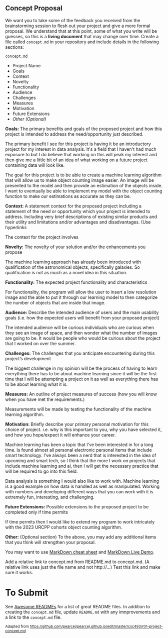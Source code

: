 ## Concept Proposal
We want you to take some of the feedback you received from the brainstorming session to flesh out your project and give a more formal proposal. We understand that at this point, some of what you write will be guesses, so this is a <strong>living document</strong> that may change over time. Create a file called <code>concept.md</code> in your repository and include details in the following sections:

<code>concept.md</code>
  - Project Name
  - Goals
  - Context
  - Novelty
  - Functionality
  - Audience
  - Challenges
  - Measures
  - Motivation
  - Future Extensions
  - *Other (Optional)*

**Goals:** The primary benefits and goals of the proposed project and how this project is intended to address the need/opportunity just described.

The primary benefit I see for this project is having it be an introductory project for my interest in data analysis. It's a field that I haven't had much exposure to but I do believe that working on this will peak my interest and then give me a little bit of an idea of what working on a future project containing data will look like. 

The goal for this project is to be able to create a machine learning algorithm that will allow us to make object counting image easier. An image will be presented to the model and then provide an estimation of the objects inside. I want to eventually be able to implement my model with the object counting function to make our estimations as accurate as they can be. 

**Context:** A statement context for the proposed project including a statement of the need or opportunity which your project is intended to address. Including very brief descriptions of existing similar products and their utility and limitations and/or advantages and disadvantages. (Use hyperlinks

The context for the project involves 

**Novelty:** The novelty of your solution and/or the enhancements you propose

The machine learning approach has already been introduced with qualification of the astronomical objects, specifically galaxies. So qualification is not as much as a novel idea in this situation. 

**Functionality:** The expected project functionality and characteristics

For functionality, the program will allow the user to insert a low resolution image and the able to put it through our learning model to then categorize the number of objects that are inside that image. 

**Audience:** Describe the intended audience of users and the main usability goals (i.e. how the expected users will benefit from your proposed project)

The intended audience will be curious individuals who are curious when they see an image of space, and then wonder what the number of images are going to be. It would be people who would be curious about the project that I worked on over the summer. 

**Challenges:** The challenges that you anticipate encountering during this project’s development

The biggest challenge in my opinion will be the process of having to learn everything there has to be about machine learning since it will be the first time that I will be attempting a project on it as well as everything there has to be about learning what it is. 

**Measures:** An outline of project measures of success (how you will know when you have met the requirements.)

Measurements will be made by testing the functionality of the machine learning algorithm.

**Motivation:** Briefly describe your primary personal motivation for this choice of project. i.e. why is this important to you, why you have selected it, and how you hope/expect it will enhance your career.

Machine learning has been a topic that I've been interested in for a long time. Is found almost all personal electronic personal items that include smart technology. I've always been a nerd that is interested in the idea of upcoming and smart tech, so I think that the more I work on projects that include machine learning and ai, then I will get the necessary practice that will be required to go into this field. 

Data analysis is something I would also like to work with. Machine learning is a good example on how data is handled as well as manipulated. Working with numbers and developing different ways that you can work with it is extremely fun, interesting, and challenging. 

**Future Extensions:** Possible extensions to the proposed project to be completed only if time permits

If time permits then I would like to extend my program to work intricately with the 2023 URCPP cohorts object counting algorithm. 

**Other:** (Optional section) To the above, you may add any additional items that you think will strengthen your proposal.

You may want to use [MarkDown cheat sheet](https://github.com/adam-p/markdown-here/wiki/Markdown-Here-Cheatsheet) and [MarkDown Live Demo](http://www.markdown-here.com/livedemo.html).

Add a relative link to concept.md from README.md to concept.md. (A relative link uses just the file name and not http://...) Test this link and make sure it works.

# To Submit 

See [Awesome READMEs](https://github.com/matiassingers/awesome-readme) for a list of great README files. In addition to creating the <code>concept.md</code> file, update <code>README.md</code> with any imnprovements and a link to the <code>concept.md</code> file.


<sub>Adapted from <a href="https://github.com/pearcej/pearcej.github.io/edit/master/csc493/r01-project-concept.md">https://github.com/pearcej/pearcej.github.io/edit/master/csc493/r01-project-concept.md</a> </sub>